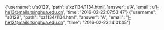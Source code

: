 {'username': u's0129', 'path': u'xz1134/1134.html', 'answer': u'A', 'email': u'l-he13@mails.tsinghua.edu.cn', 'time': '2016-02-22:07:53:47'}
{"username": "s0129", "path": "xz1134/1134.html", "answer": "A", "email": "l-he13@mails.tsinghua.edu.cn", "time": "2016-02-23:14:01:45"}